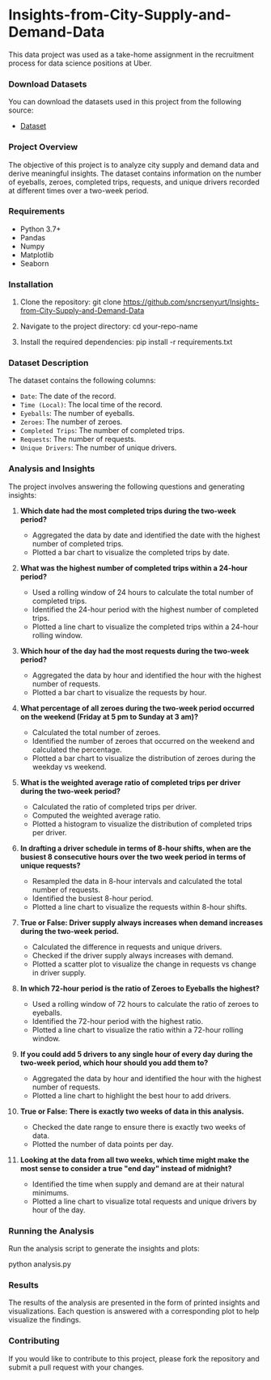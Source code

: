 # Insights-from-City-Supply-and-Demand-Data

This data project was used as a take-home assignment in the recruitment process for data science positions at Uber.

### Download Datasets

You can download the datasets used in this project from the following source:
- [Dataset](path_to_dataset)

### Project Overview

The objective of this project is to analyze city supply and demand data and derive meaningful insights. The dataset contains information on the number of eyeballs, zeroes, completed trips, requests, and unique drivers recorded at different times over a two-week period.

### Requirements

- Python 3.7+
- Pandas
- Numpy
- Matplotlib
- Seaborn

### Installation

1. Clone the repository:
    git clone https://github.com/sncrsenyurt/Insights-from-City-Supply-and-Demand-Data

2. Navigate to the project directory:
    cd your-repo-name

3. Install the required dependencies:
    pip install -r requirements.txt

### Dataset Description

The dataset contains the following columns:
- `Date`: The date of the record.
- `Time (Local)`: The local time of the record.
- `Eyeballs`: The number of eyeballs.
- `Zeroes`: The number of zeroes.
- `Completed Trips`: The number of completed trips.
- `Requests`: The number of requests.
- `Unique Drivers`: The number of unique drivers.

### Analysis and Insights

The project involves answering the following questions and generating insights:

1. **Which date had the most completed trips during the two-week period?**
    - Aggregated the data by date and identified the date with the highest number of completed trips.
    - Plotted a bar chart to visualize the completed trips by date.

2. **What was the highest number of completed trips within a 24-hour period?**
    - Used a rolling window of 24 hours to calculate the total number of completed trips.
    - Identified the 24-hour period with the highest number of completed trips.
    - Plotted a line chart to visualize the completed trips within a 24-hour rolling window.

3. **Which hour of the day had the most requests during the two-week period?**
    - Aggregated the data by hour and identified the hour with the highest number of requests.
    - Plotted a bar chart to visualize the requests by hour.

4. **What percentage of all zeroes during the two-week period occurred on the weekend (Friday at 5 pm to Sunday at 3 am)?**
    - Calculated the total number of zeroes.
    - Identified the number of zeroes that occurred on the weekend and calculated the percentage.
    - Plotted a bar chart to visualize the distribution of zeroes during the weekday vs weekend.

5. **What is the weighted average ratio of completed trips per driver during the two-week period?**
    - Calculated the ratio of completed trips per driver.
    - Computed the weighted average ratio.
    - Plotted a histogram to visualize the distribution of completed trips per driver.

6. **In drafting a driver schedule in terms of 8-hour shifts, when are the busiest 8 consecutive hours over the two week period in terms of unique requests?**
    - Resampled the data in 8-hour intervals and calculated the total number of requests.
    - Identified the busiest 8-hour period.
    - Plotted a line chart to visualize the requests within 8-hour shifts.

7. **True or False: Driver supply always increases when demand increases during the two-week period.**
    - Calculated the difference in requests and unique drivers.
    - Checked if the driver supply always increases with demand.
    - Plotted a scatter plot to visualize the change in requests vs change in driver supply.

8. **In which 72-hour period is the ratio of Zeroes to Eyeballs the highest?**
    - Used a rolling window of 72 hours to calculate the ratio of zeroes to eyeballs.
    - Identified the 72-hour period with the highest ratio.
    - Plotted a line chart to visualize the ratio within a 72-hour rolling window.

9. **If you could add 5 drivers to any single hour of every day during the two-week period, which hour should you add them to?**
    - Aggregated the data by hour and identified the hour with the highest number of requests.
    - Plotted a line chart to highlight the best hour to add drivers.

10. **True or False: There is exactly two weeks of data in this analysis.**
    - Checked the date range to ensure there is exactly two weeks of data.
    - Plotted the number of data points per day.

11. **Looking at the data from all two weeks, which time might make the most sense to consider a true "end day" instead of midnight?**
    - Identified the time when supply and demand are at their natural minimums.
    - Plotted a line chart to visualize total requests and unique drivers by hour of the day.

### Running the Analysis

Run the analysis script to generate the insights and plots:

python analysis.py

### Results

The results of the analysis are presented in the form of printed insights and visualizations. Each question is answered with a corresponding plot to help visualize the findings.

### Contributing

If you would like to contribute to this project, please fork the repository and submit a pull request with your changes.

